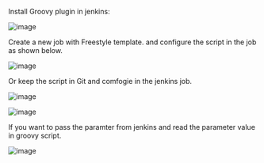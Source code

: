 
Install Groovy plugin in jenkins:

![image](https://user-images.githubusercontent.com/24622526/43383223-e1234d98-93c9-11e8-944e-3766bfa39952.png)

Create a new job with Freestyle template. and configure the script in the job as shown below.

![image](https://user-images.githubusercontent.com/24622526/43383336-34855044-93ca-11e8-91fb-82a9adbefa0e.png)

Or keep the script in Git and comfogie in the jenkins job.

![image](https://user-images.githubusercontent.com/24622526/43383731-6e588b78-93cb-11e8-8294-b1e47ebc0be7.png)

![image](https://user-images.githubusercontent.com/24622526/43383756-7fdc66bc-93cb-11e8-8767-15868b4978b4.png)

If you want to pass the paramter from jenkins and read the parameter value in groovy script.

![image](https://user-images.githubusercontent.com/24622526/43384260-005c77cc-93cd-11e8-89e8-e0ac96b94291.png)
